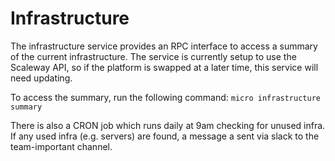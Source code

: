 # Infrastructure

The infrastructure service provides an RPC interface to access a summary of the current infrastructure. The service is currently setup to use the Scaleway API, so if the platform is swapped at a later time, this service will need updating.

To access the summary, run the following command: `micro infrastructure summary`

There is also a CRON job which runs daily at 9am checking for unused infra. If any used infra (e.g. servers) are found, a message a sent via slack to the team-important channel.